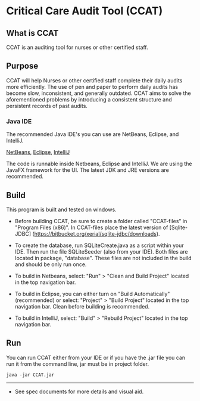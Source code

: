 # Critical Care Audit Tool (CCAT)

## What is CCAT

CCAT is an auditing tool for nurses or other certified staff.

## Purpose

CCAT will help Nurses or other certified staff complete their daily audits more efficiently. The use of pen and paper to perform daily audits has become slow, inconsistent, and generally outdated. CCAT aims to solve the aforementioned problems by introducing a consistent structure and persistent records of past audits.

### Java IDE
	
The recommended Java IDE's you can use are NetBeans, Eclipse, and IntelliJ.
	
[NetBeans](https://netbeans.org/ "NetBeans"), [Eclipse](https://eclipse.org/ "Eclipse"), [IntelliJ](https://www.jetbrains.com/idea/ "IntelliJ")

The code is runnable inside Netbeans, Eclipse and IntelliJ. We are using the JavaFX framework for the UI. The latest JDK and JRE versions are recommended.

## Build

This program is built and tested on windows.

* Before building CCAT, be sure to create a folder called "CCAT-files" in "Program Files (x86)". In CCAT-files place the latest version of [Sqlite-JDBC] (https://bitbucket.org/xerial/sqlite-jdbc/downloads).

* To create the database, run SQLiteCreate.java as a script within your IDE.  Then run the file SQLiteSeeder (also from your IDE).  Both files are located in package, "database".  These files are not included in the build and should be only run once. 

* To build in Netbeans, select: "Run" > "Clean and Build Project" located in the top navigation bar.

* To build in Eclipse, you can either turn on "Build Automatically" (recommended) or select: "Project" > "Build Project" located in the top navigation bar. Clean before building is recommended.

* To build in IntelliJ, select: "Build" > "Rebuild Project" located in the top navigation bar.

## Run

You can run CCAT either from your IDE or if you have the .jar file you can run it from the command line, jar must be in project folder.

```
java -jar CCAT.jar
```

------------------------------------------
* See spec documents for more details and visual aid.
